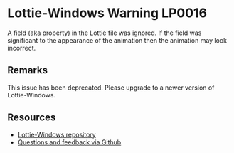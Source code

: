 ﻿[comment]: # (deprecated)
[comment]: # (name:IgnoredField)
[comment]: # (text:Ignored field: {field}.)

# Lottie-Windows Warning LP0016

A field (aka property) in the Lottie file was ignored. If the field was significant to the appearance of the animation then the animation may look incorrect.

## Remarks
This issue has been deprecated. Please upgrade to a newer version of Lottie-Windows.

## Resources

* [Lottie-Windows repository](https://aka.ms/lottie)
* [Questions and feedback via Github](https://github.com/windows-toolkit/Lottie-Windows/issues)

